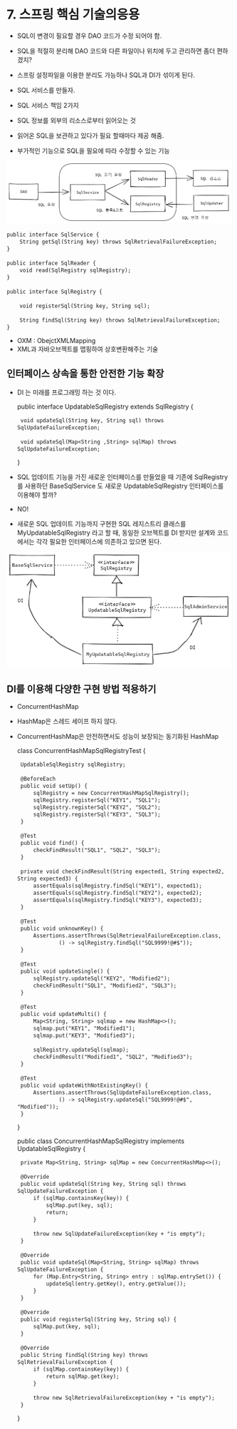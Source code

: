 # 7. 스프링 핵심 기술의응용


 + SQL이 변경이 필요할 경우 DAO 코드가 수정 되어야 함.
 + SQL을 적절히 분리해 DAO 코드와 다른 파일이나 위치에 두고 관리하면 좀더 편하겠지?
 + 스프링 설정파일을 이용한 분리도 가능하나 SQL과 DI가 섞이게 된다.


 + SQL 서비스를 만들자.
 + SQL 서비스 책임 2가지
 + SQL 정보를 외부의 리소스로부터 읽어오는 것
 + 읽어온 SQL을 보관하고 있다가 필요 할때마다 제공 해줌.
 + 부가적인 기능으로 SQL을 필요에 따라 수정할 수 있는 기능




![](Img/img_8.png)



    public interface SqlService {
        String getSql(String key) throws SqlRetrievalFailureException;
    }

    public interface SqlReader {
        void read(SqlRegistry sqlRegistry);
    }

    public interface SqlRegistry {
    
        void registerSql(String key, String sql);
    
        String findSql(String key) throws SqlRetrievalFailureException;
    }


 + OXM : ObejctXMLMapping
 + XML과 자바오브젝트를 맵핑하여 상호변환해주는 기술



## 인터페이스 상속을 통한 안전한 기능 확장

 + DI 는 미래를 프로그래밍 하는 것 이다.

    
    public interface UpdatableSqlRegistry extends SqlRegistry {
    
        void updateSql(String key, String sql) throws SqlUpdateFailureException;
    
        void updateSql(Map<String ,String> sqlMap) throws SqlUpdateFailureException;
    }


 + SQL 업데이트 기능을 가진 새로운 인터페이스를 만들었을 때 기존에 SqlRegistry 를 사용하던 BaseSqlService 도 새로운 UpdatableSqlRegistry 인터페이스를 이용해야 할까?
 + NO!


 + 새로운 SQL 업데이트 기능까지 구현한 SQL 레지스트리 클래스를 MyUpdatableSqlRegistry 라고 할 때, 동일한 오브젝트를 DI 받지만 설계와 코드에서는 각각 필요한 인터페이스에 의존하고 있으면 된다.

 ![](Img/img_9.png)
 



## DI를 이용해 다양한 구현 방법 적용하기

 + ConcurrentHashMap
 + HashMap은 스레드 세이프 하지 않다.
 + ConcurrentHashMap은 안전하면서도 성능이 보장되는 동기화된 HashMap



    class ConcurrentHashMapSqlRegistryTest {
    
        UpdatableSqlRegistry sqlRegistry;
    
        @BeforeEach
        public void setUp() {
            sqlRegistry = new ConcurrentHashMapSqlRegistry();
            sqlRegistry.registerSql("KEY1", "SQL1");
            sqlRegistry.registerSql("KEY2", "SQL2");
            sqlRegistry.registerSql("KEY3", "SQL3");
        }
    
        @Test
        public void find() {
            checkFindResult("SQL1", "SQL2", "SQL3");
        }
    
        private void checkFindResult(String expected1, String expected2, String expected3) {
            assertEquals(sqlRegistry.findSql("KEY1"), expected1);
            assertEquals(sqlRegistry.findSql("KEY2"), expected2);
            assertEquals(sqlRegistry.findSql("KEY3"), expected3);
        }
    
        @Test
        public void unknownKey() {
            Assertions.assertThrows(SqlRetrievalFailureException.class,
                    () -> sqlRegistry.findSql("SQL9999!@#$"));
        }
    
        @Test
        public void updateSingle() {
            sqlRegistry.updateSql("KEY2", "Modified2");
            checkFindResult("SQL1", "Modified2", "SQL3");
        }
    
        @Test
        public void updateMulti() {
            Map<String, String> sqlmap = new HashMap<>();
            sqlmap.put("KEY1", "Modified1");
            sqlmap.put("KEY3", "Modified3");
    
            sqlRegistry.updateSql(sqlmap);
            checkFindResult("Modified1", "SQL2", "Modified3");
        }
    
        @Test
        public void updateWithNotExistingKey() {
            Assertions.assertThrows(SqlUpdateFailureException.class,
                    () -> sqlRegistry.updateSql("SQL9999!@#$", "Modified"));
        }
    }



    public class ConcurrentHashMapSqlRegistry implements UpdatableSqlRegistry {
    
        private Map<String, String> sqlMap = new ConcurrentHashMap<>();
    
        @Override
        public void updateSql(String key, String sql) throws SqlUpdateFailureException {
            if (sqlMap.containsKey(key)) {
                sqlMap.put(key, sql);
                return;
            }
    
            throw new SqlUpdateFailureException(key + "is empty");
        }
    
        @Override
        public void updateSql(Map<String, String> sqlMap) throws SqlUpdateFailureException {
            for (Map.Entry<String, String> entry : sqlMap.entrySet()) {
                updateSql(entry.getKey(), entry.getValue());
            }
        }
    
        @Override
        public void registerSql(String key, String sql) {
            sqlMap.put(key, sql);
        }
    
        @Override
        public String findSql(String key) throws SqlRetrievalFailureException {
            if (sqlMap.containsKey(key)) {
                return sqlMap.get(key);
            }
    
            throw new SqlRetrievalFailureException(key + "is empty");
        }
    }